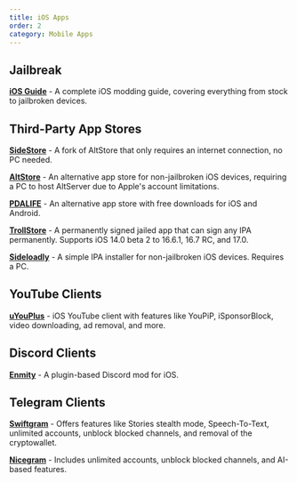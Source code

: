 ```yaml
---
title: iOS Apps
order: 2
category: Mobile Apps
---
```


## **Jailbreak**  
[**iOS Guide**](https://ios.cfw.guide) - A complete iOS modding guide, covering everything from stock to jailbroken devices.

## **Third-Party App Stores**  
[**SideStore**](https://sidestore.io) - A fork of AltStore that only requires an internet connection, no PC needed.  

[**AltStore**](https://altstore.io) - An alternative app store for non-jailbroken iOS devices, requiring a PC to host AltServer due to Apple's account limitations.  

[**PDALIFE**](https://pdalife.com) - An alternative app store with free downloads for iOS and Android. 

[**TrollStore**](https://github.com/opa334/TrollStore) - A permanently signed jailed app that can sign any IPA permanently. Supports iOS 14.0 beta 2 to 16.6.1, 16.7 RC, and 17.0.  

[**Sideloadly**](https://sideloadly.io) - A simple IPA installer for non-jailbroken iOS devices. Requires a PC.

## **YouTube Clients**  
[**uYouPlus**](https://github.com/qnblackcat/uYouPlus) - iOS YouTube client with features like YouPiP, iSponsorBlock, video downloading, ad removal, and more.

## **Discord Clients**  
[**Enmity**](https://enmity.unbound.rip) - A plugin-based Discord mod for iOS.

## **Telegram Clients**  
[**Swiftgram**](https://apps.apple.com/us/app/swiftgram/id6471879502) - Offers features like Stories stealth mode, Speech-To-Text, unlimited accounts, unblock blocked channels, and removal of the cryptowallet.  

[**Nicegram**](https://apps.apple.com/us/app/nicegram-pro-telegram-client/id1608870673) - Includes unlimited accounts, unblock blocked channels, and AI-based features.  

